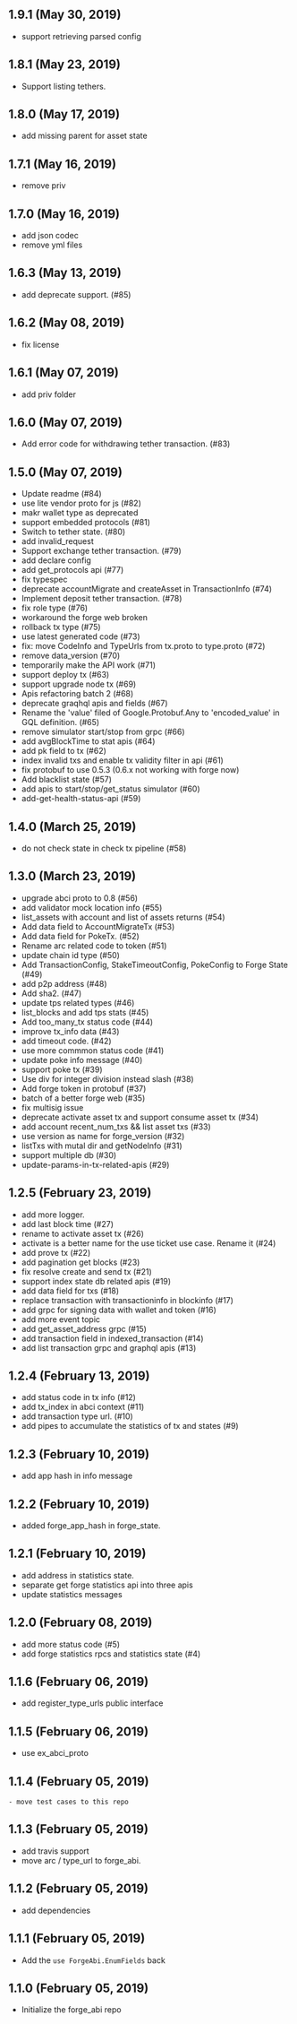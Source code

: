 ## 1.9.1 (May 30, 2019)
  - support retrieving parsed config

## 1.8.1 (May 23, 2019)
  - Support listing tethers.

## 1.8.0 (May 17, 2019)
  - add missing parent for asset state


## 1.7.1 (May 16, 2019)
  - remove priv

## 1.7.0 (May 16, 2019)
  - add json codec
  - remove yml files

## 1.6.3 (May 13, 2019)
  - add deprecate support. (#85)

## 1.6.2 (May 08, 2019)
  - fix license

## 1.6.1 (May 07, 2019)
  - add priv folder

## 1.6.0 (May 07, 2019)
  - Add error code for withdrawing tether transaction. (#83)

## 1.5.0 (May 07, 2019)
  - Update readme (#84)
  - use lite vendor proto for js (#82)
  - makr wallet type as deprecated
  - support embedded protocols (#81)
  - Switch to tether state. (#80)
  - add invalid_request
  - Support exchange tether transaction. (#79)
  - add declare config
  - add get_protocols api (#77)
  - fix typespec
  - deprecate accountMigrate and createAsset in TransactionInfo (#74)
  - Implement deposit tether transaction. (#78)
  - fix role type (#76)
  - workaround the forge web broken
  - rollback tx type (#75)
  - use latest generated code (#73)
  - fix: move CodeInfo and TypeUrls from tx.proto to type.proto (#72)
  - remove data_version (#70)
  - temporarily make the API work (#71)
  - support deploy tx (#63)
  - support upgrade node tx (#69)
  - Apis refactoring batch 2 (#68)
  - deprecate graqhql apis and fields (#67)
  - Rename the 'value' filed of Google.Protobuf.Any to 'encoded_value' in GQL definition. (#65)
  - remove simulator start/stop from grpc (#66)
  - add avgBlockTime to stat apis (#64)
  - add pk field to tx (#62)
  - index invalid txs and enable tx validity filter in api  (#61)
  - fix protobuf to use 0.5.3 (0.6.x not working with forge now)
  - Add blacklist state (#57)
  - add apis to start/stop/get_status simulator (#60)
  - add-get-health-status-api (#59)

## 1.4.0 (March 25, 2019)
  - do not check state in check tx pipeline (#58)

## 1.3.0 (March 23, 2019)
  - upgrade abci proto to 0.8 (#56)
  - add validator mock location info (#55)
  - list_assets with account and list of assets returns (#54)
  - Add data field to AccountMigrateTx (#53)
  - Add data field for PokeTx. (#52)
  - Rename arc related code to token (#51)
  - update chain id type (#50)
  - Add TransactionConfig, StakeTimeoutConfig, PokeConfig to Forge State (#49)
  - add p2p address (#48)
  - Add sha2. (#47)
  - update tps related types (#46)
  - list_blocks and add tps stats (#45)
  - Add too_many_tx status code (#44)
  - improve tx_info data (#43)
  - add timeout code. (#42)
  - use more commmon status code (#41)
  - update poke info message (#40)
  - support poke tx (#39)
  - Use div for integer division instead slash (#38)
  - Add forge token in protobuf (#37)
  - batch of a better forge web (#35)
  - fix multisig issue
  - deprecate activate asset tx and support consume asset tx (#34)
  - add account recent_num_txs && list asset txs (#33)
  - use version as name for forge_version (#32)
  - listTxs with mutal dir and getNodeInfo (#31)
  - support multiple db (#30)
  - update-params-in-tx-related-apis (#29)

## 1.2.5 (February 23, 2019)
  - add more logger.
  - add last block time (#27)
  - rename to activate asset tx (#26)
  - activate is a better name for the use ticket use case. Rename it (#24)
  - add prove tx (#22)
  - add pagination get blocks (#23)
  - fix resolve create and send tx (#21)
  - support index state db related apis (#19)
  - add data field for txs (#18)
  - replace transaction with transactioninfo in blockinfo (#17)
  - add grpc for signing data with wallet and token (#16)
  - add more event topic
  - add get_asset_address grpc (#15)
  - add transaction field in indexed_transaction (#14)
  - add list transaction grpc and graphql apis (#13)

## 1.2.4 (February 13, 2019)
  - add status code in tx info (#12)
  - add tx_index in abci context (#11)
  - add transaction type url. (#10)
  - add pipes to accumulate the statistics of tx and states (#9)

## 1.2.3 (February 10, 2019)
  - add app hash in info message

## 1.2.2 (February 10, 2019)
  - added forge_app_hash in forge_state.

## 1.2.1 (February 10, 2019)
  - add address in statistics state.
  - separate get forge statistics api into three apis
  - update statistics messages

## 1.2.0 (February 08, 2019)
  - add more status code (#5)
  - add forge statistics rpcs and statistics state (#4)

## 1.1.6 (February 06, 2019)
  - add register_type_urls public interface

## 1.1.5 (February 06, 2019)
  - use ex_abci_proto

## 1.1.4 (February 05, 2019)
	- move test cases to this repo

## 1.1.3 (February 05, 2019)
  - add travis support
  - move arc / type_url to forge_abi.

## 1.1.2 (February 05, 2019)
  - add dependencies

## 1.1.1 (February 05, 2019)
  - Add the `use ForgeAbi.EnumFields` back

## 1.1.0 (February 05, 2019)
  - Initialize the forge_abi repo
